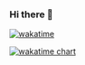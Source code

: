 ### Hi there 👋

[![wakatime](https://wakatime.com/badge/user/5829d3fb-d499-4e31-bed0-2d4b3e092db3.svg)](https://wakatime.com/@5829d3fb-d499-4e31-bed0-2d4b3e092db3)

[![wakatime chart](https://wakatime.com/share/@Twixmixy/7d753f0a-047f-4eb2-88ea-a79399741cfc.png)](https://wakatime.com/)

<!--
**TwixmixyJanet/TwixmixyJanet** is a ✨ _special_ ✨ repository because its `README.md` (this file) appears on your GitHub profile.

Here are some ideas to get you started:

- 🔭 I’m currently working on ...
- 🌱 I’m currently learning ...
- 👯 I’m looking to collaborate on ...
- 🤔 I’m looking for help with ...
- 💬 Ask me about ...
- 📫 How to reach me: ...
- 😄 Pronouns: ...
- ⚡ Fun fact: ...
-->
